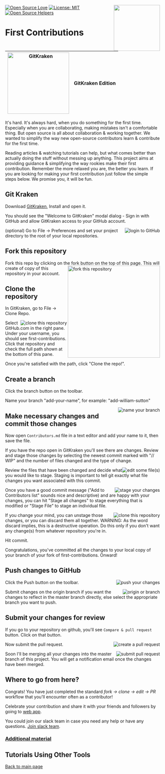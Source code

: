 [![Open Source Love](https://badges.frapsoft.com/os/v1/open-source.svg?v=103)](https://github.com/ellerbrock/open-source-badges/)
[<img align="right" width="150" src="https://firstcontributions.github.io/assets/gui-tool-tutorials/gitkraken-tutorial/join-slack-team.png">](https://join.slack.com/t/firstcontributors/shared_invite/enQtNjkxNzQwNzA2MTMwLTVhMWJjNjg2ODRlNWZhNjIzYjgwNDIyZWYwZjhjYTQ4OTBjMWM0MmFhZDUxNzBiYzczMGNiYzcxNjkzZDZlMDM)
[![License: MIT](https://img.shields.io/badge/License-MIT-green.svg)](https://opensource.org/licenses/MIT)
[![Open Source Helpers](https://www.codetriage.com/roshanjossey/first-contributions/badges/users.svg)](https://www.codetriage.com/roshanjossey/first-contributions)


# First Contributions

|<img alt="GitKraken" src="https://firstcontributions.github.io/assets/gui-tool-tutorials/gitkraken-tutorial/gk-icon.png" width="200">|GitKraken Edition|
|---|---|

It's hard. It's always hard, when you do something for the first time. Especially when you are collaborating, making mistakes isn't a comfortable thing. But open source is all about collaboration & working together. We wanted to simplify the way new open-source contributors learn & contribute for the first time.

Reading articles & watching tutorials can help, but what comes better than actually doing the stuff without messing up anything. This project aims at providing guidance & simplifying the way rookies make their first contribution. Remember the more relaxed you are, the better you learn. If you are looking for making your first contribution just follow the simple steps below. We promise you, it will be fun.


## Git Kraken

Download [GitKraken](https://www.gitkraken.com), Install and open it.


You should see the "Welcome to GitKraken" modal dialog - Sign in with GitHub and allow GitKraken access to your GitHub account.


<img style="float: right;" src="https://firstcontributions.github.io/assets/gui-tool-tutorials/gitkraken-tutorial/gk-login.png" alt="login to GitHub" />

(optional) Go to File -> Preferences and set your project directory to the root of your local repositories.


## Fork this repository

Fork this repo by clicking on the fork button on the top of this page.
<img align="right" width="300" src="https://firstcontributions.github.io/assets/gui-tool-tutorials/gitkraken-tutorial/fork.png" alt="fork this repository" />
This will create of copy of this repository in your account.


## Clone the repository

In GitKraken, go to File -> Clone Repo.


<img style="float: right;" src="https://firstcontributions.github.io/assets/gui-tool-tutorials/gitkraken-tutorial/gk-clone.png" alt="clone this repository" />


Select GitHub.com in the right pane. Under your username, you should see first-contributions.  Click that repository and check the full path shown at the bottom of this pane.

Once you're satisfied with the path, click "Clone the repo!".


## Create a branch

Click the branch button on the toolbar.

Name your branch "add-your-name", for example: "add-william-sutton"

<img style="float: right;" src="https://firstcontributions.github.io/assets/gui-tool-tutorials/gitkraken-tutorial/gk-branch.png" alt="name your branch" />


## Make necessary changes and commit those changes

Now open `Contributors.md` file in a text editor and add your name to it, then save the file.

If you have the repo open in GitKraken you'll see there are changes. Review and stage those changes by selecting the newest commit marked with "// WIP" and the number of files changed and the type of change.

<img style="float: right;" src="https://firstcontributions.github.io/assets/gui-tool-tutorials/gitkraken-tutorial/gk-edit.png" alt="edit some file(s)" />

Review the files that have been changed and decide what you would like to stage.  Staging is important to tell git exactly what file changes you want associated with this commit.


<img style="float: right;" src="https://firstcontributions.github.io/assets/gui-tool-tutorials/gitkraken-tutorial/gk-stage.png" alt="stage your changes" />


Once you have a good commit message ("Add <your-name> to Contributors list" sounds nice and descriptive) and are happy with your changes, you can hit "Stage all changes" to stage everything that is modified or "Stage File" to stage an individual file.


<img style="float: right;" src="https://firstcontributions.github.io/assets/gui-tool-tutorials/gitkraken-tutorial/gk-commit.png" alt="clone this repository" />


If you change your mind, you can unstage those changes, or you can discard them all together.
WARNING: As the word discard implies, this is a destructive operation. Do this only if you don't want any change(s) from whatever repository you're in.

Hit commit.

Congratulations, you've committed all the changes to your local copy of your branch of your fork of first-contributions.  Onward!


## Push changes to GitHub

<img style="float: right;" src="https://firstcontributions.github.io/assets/gui-tool-tutorials/gitkraken-tutorial/gk-push.png" alt="push your changes" />

Click the Push button on the toolbar.

<img style="float: right;" src="https://firstcontributions.github.io/assets/gui-tool-tutorials/gitkraken-tutorial/gk-origin.png" alt="origin or branch" />

Submit changes on the origin branch if you want the changes to reflect in the master branch directly, else select the appropriate branch you want to push.


## Submit your changes for review

If you go to your repository on github, you'll see  `Compare & pull request` button. Click on that button.

<img style="float: right;" src="https://firstcontributions.github.io/assets/gui-tool-tutorials/gitkraken-tutorial/compare-and-pull.png" alt="create a pull request" />

Now submit the pull request.

<img style="float: right;" src="https://firstcontributions.github.io/assets/gui-tool-tutorials/gitkraken-tutorial/submit-pull-request.png" alt="submit pull request" />

Soon I'll be merging all your changes into the master branch of this project. You will get a notification email once the changes have been merged.

## Where to go from here?

Congrats!  You have just completed the standard _fork -> clone -> edit -> PR_ workflow that you'll encounter often as a contributor!

Celebrate your contribution and share it with your friends and followers by going to [web app](https://firstcontributions.github.io/#social-share).

You could join our slack team in case you need any help or have any questions. [Join slack team](https://join.slack.com/t/firstcontributors/shared_invite/enQtMzE1MTYwNzI3ODQ0LTZiMDA2OGI2NTYyNjM1MTFiNTc4YTRhZTg4OWZjMzA0ZWZmY2UxYzVkMzI1ZmVmOWI4ODdkZWQwNTM2NDVmNjY).


### [Additional material](../additional-material/git_workflow_scenarios/additional-material.md)


## Tutorials Using Other Tools
[Back to main page](https://github.com/firstcontributions/first-contributions#tutorials-using-other-tools)
